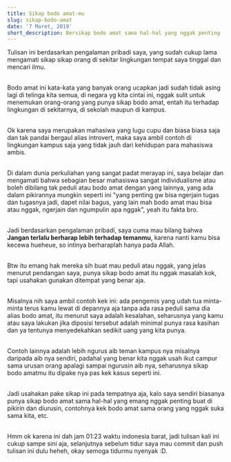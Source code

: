 ```yaml
---
title: Sikap bodo amat-mu
slug: sikap-bodo-amat
date: '7 Maret, 2019'
short_description: Bersikap bodo amat sama hal-hal yang nggak penting
---
```


Tulisan ini berdasarkan pengalaman pribadi saya, yang sudah cukup lama mengamati sikap sikap orang di sekitar lingkungan tempat saya tinggal dan mencari ilmu.
<br/><br/>

Bodo amat ini kata-kata yang banyak orang ucapkan jadi sudah tidak asing lagi di telinga kita semua, di negara yg kita cintai ini, nggak sulit untuk menemukan orang-orang yang punya sikap bodo amat, entah itu terhadap lingkungan di sekitarnya, di sekolah maupun di kampus.
<br/><br/>

Ok karena saya merupakan mahasiwa yang lugu cupu dan biasa biasa saja dan tak pandai bergaul alias introvert, maka saya ambil contoh di lingkungan kampus saja yang tidak jauh dari kehidupan para mahasiswa ambis.
<br/><br/>

Di dalam dunia perkuliahan yang sangat padat merayap ini, saya belajar dan mengamati bahwa sebagian besar mahasiswa sangat individualisme atau boleh dibilang tak peduli atau bodo amat dengan yang lainnya, yang ada dalam pikirannya mungkin seperti ini "yang penting gw bisa ngerjain tugas dan tugasnya jadi, dapet nilai bagus, yang lain mah bodo amat mau bisa atau nggak, ngerjain dan ngumpulin apa nggak", yeah itu fakta bro.
<br/><br/>

Jadi berdasarkan pengalaman pribadi, saya cuma mau bilang bahwa **Jangan terlalu berharap lebih terhadap temanmu**, karena nanti kamu bisa kecewa hueheue, so intinya berharaplah hanya pada Allah.
<br/><br/>

Btw itu emang hak mereka sih buat mau peduli atau nggak, yang jelas menurut pendangan saya, punya sikap bodo amat itu nggak masalah kok, tapi usahakan gunakan ditempat yang benar aja.
<br/><br/>

Misalnya nih saya ambil contoh kek ini: ada pengemis yang udah tua minta-minta terus kamu lewat di depannya aja tanpa ada rasa peduli sama dia alias bodo amat, itu menurut saya adalah kesalahan, seharusnya yang kamu atau saya lakukan jika diposisi tersebut adalah minimal punya rasa kasihan dan ya tentunya menyedekahkan sedikit uang yang kita punya.
<br/><br/>

Contoh lainnya adalah lebih ngurus aib teman kampus nya misalnya daripada aib nya sendiri, padahal yang benar kita nggak usah ikut campur sama urusan orang apalagi sampai ngurusin aib nya, seharusnya sikap bodo amatmu itu dipake nya pas kek kasus seperti ini.
<br/><br/>

Jadi usahakan pake sikap ini pada tempatnya aja, kalo saya sendiri biasanya punya sikap bodo amat sama hal-hal yang emang nggak penting buat di pikirin dan diurusin, contohnya kek bodo amat sama orang yang nggak suka sama kita, etc.
<br/><br/>

Hmm ok karena ini dah jam 01:23 waktu indonesia barat, jadi tulisan kali ini cukup sampe sini aja, selanjutnya sebelum tidur saya mau commit dan push tulisan ini dulu heheh, okay semoga tidurmu nyenyak :D.
<br/><br/>
